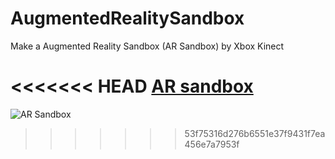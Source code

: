 # AugmentedRealitySandbox
Make a Augmented Reality Sandbox (AR Sandbox) by Xbox Kinect

<<<<<<< HEAD
[AR sandbox](https://github.com/RueiLinHsu/AugmentedRealitySandbox/tree/main/Screenshot/ARsandbox.jpg)
=======
![AR Sandbox](AugmentedRealitySandbox/Screenshot/ARsandbox.jpg)
>>>>>>> 53f75316d276b6551e37f9431f7ea456e7a7953f

